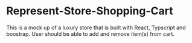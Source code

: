 # Represent-Store-Shopping-Cart

This is a mock up of a luxury store that is built with React, Typscript and boostrap. User should be able to  add and remove item(s) from cart.

